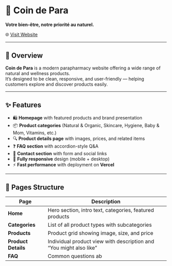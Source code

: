 # 🧴 Coin de Para  
**Votre bien-être, notre priorité au naturel.**

🌐 [Visit Website](https://coin-de-para.vercel.app/)

---

## 🧾 Overview
**Coin de Para** is a modern parapharmacy website offering a wide range of natural and wellness products.  
It’s designed to be clean, responsive, and user-friendly — helping customers explore and discover products easily.

---

## ✨ Features
- 🛍️ **Homepage** with featured products and brand presentation  
- 📦 **Product categories** (Natural & Organic, Skincare, Hygiene, Baby & Mom, Vitamins, etc.)  
- 🔍 **Product details page** with images, prices, and related items  
- ❓ **FAQ section** with accordion-style Q&A  
- 💬 **Contact section** with form and social links  
- 📱 **Fully responsive** design (mobile + desktop)  
- ⚡ **Fast performance** with deployment on **Vercel**

---

## 📂 Pages Structure
| Page | Description |
|------|--------------|
| **Home** | Hero section, intro text, categories, featured products |
| **Categories** | List of all product types with subcategories |
| **Products** | Product grid showing image, size, and price |
| **Product Details** | Individual product view with description and “You might also like” |
| **FAQ** | Common questions ab

